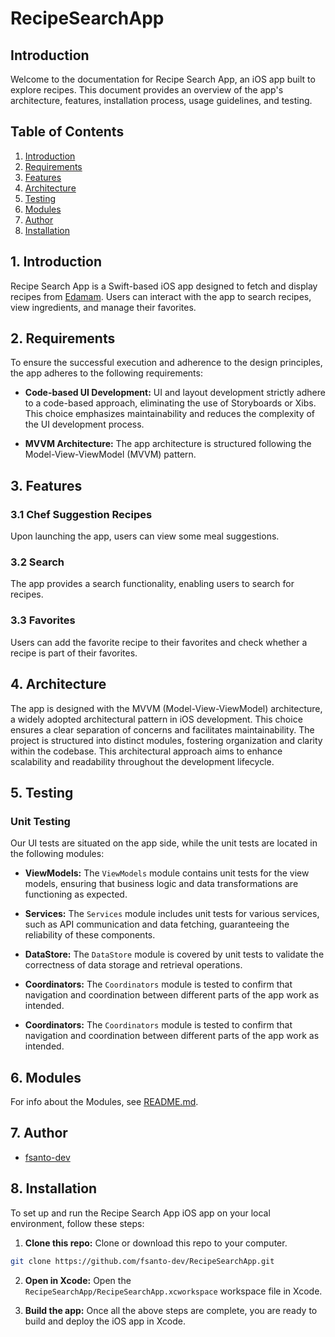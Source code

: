 # RecipeSearchApp 

## Introduction

Welcome to the documentation for Recipe Search App, an iOS app built to explore recipes. This document provides an overview of the app's architecture, features, installation process, usage guidelines, and testing.


## Table of Contents

1. [Introduction](#1-introduction)
2. [Requirements](#2-requirements)
3. [Features](#3-features)
4. [Architecture](#4-architecture)
5. [Testing](#5-testing)
6. [Modules](#6-modules)
7. [Author](#7-author)
8. [Installation](#8-installation)



<!-- TOC --><a name="1-introduction"></a>
## 1. Introduction

Recipe Search App is a Swift-based iOS app designed to fetch and display recipes from [Edamam](https://www.edamam.com). Users can interact with the app to search recipes, view ingredients, and manage their favorites.


<!-- TOC --><a name="2-requirements"></a>
## 2. Requirements

To ensure the successful execution and adherence to the design principles, the app adheres to the following requirements:

- **Code-based UI Development:** UI and layout development strictly adhere to a code-based approach, eliminating the use of Storyboards or Xibs. This choice emphasizes maintainability and reduces the complexity of the UI development process.

- **MVVM Architecture:** The app architecture is structured following the Model-View-ViewModel (MVVM) pattern.


<!-- TOC --><a name="3-features"></a>
## 3. Features

### 3.1 Chef Suggestion Recipes
Upon launching the app, users can view some meal suggestions.
### 3.2 Search
The app provides a search functionality, enabling users to search for recipes.
### 3.3 Favorites
Users can add the favorite recipe to their favorites and check whether a recipe is part of their favorites.


<!-- TOC --><a name="4-architecture"></a>
## 4. Architecture

The app is designed with the MVVM (Model-View-ViewModel) architecture, a widely adopted architectural pattern in iOS development. This choice ensures a clear separation of concerns and facilitates maintainability. The project is structured into distinct modules, fostering organization and clarity within the codebase. This architectural approach aims to enhance scalability and readability throughout the development lifecycle.


<!-- TOC --><a name="5-testing"></a>
## 5. Testing

### Unit Testing

Our UI tests are situated on the app side, while the unit tests are located in the following modules:

- **ViewModels:** The `ViewModels` module contains unit tests for the view models, ensuring that business logic and data transformations are functioning as expected.

- **Services:** The `Services` module includes unit tests for various services, such as API communication and data fetching, guaranteeing the reliability of these components.

- **DataStore:** The `DataStore` module is covered by unit tests to validate the correctness of data storage and retrieval operations.

- **Coordinators:** The `Coordinators` module is tested to confirm that navigation and coordination between different parts of the app work as intended.

- **Coordinators:** The `Coordinators` module is tested to confirm that navigation and coordination between different parts of the app work as intended.


<!-- TOC --><a name="6-modules"></a>
## 6. Modules

For info about the Modules, see [README.md](./Modules/README.md).


<!-- TOC --><a name="7-author"></a>
## 7. Author

- [fsanto-dev](https://github.com/fsanto-dev)


<!-- TOC --><a name="8-installation"></a>
## 8. Installation

To set up and run the Recipe Search App iOS app on your local environment, follow these steps:

1. **Clone this repo:** Clone or download this repo to your computer.

```bash
git clone https://github.com/fsanto-dev/RecipeSearchApp.git
```

2. **Open in Xcode:** Open the `RecipeSearchApp/RecipeSearchApp.xcworkspace` workspace file in Xcode.

3. **Build the app:** Once all the above steps are complete, you are ready to build and deploy the iOS app in Xcode.
